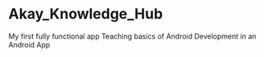 # Akay_Knowledge_Hub

My first fully functional app 
Teaching basics of Android Development in an Android App
